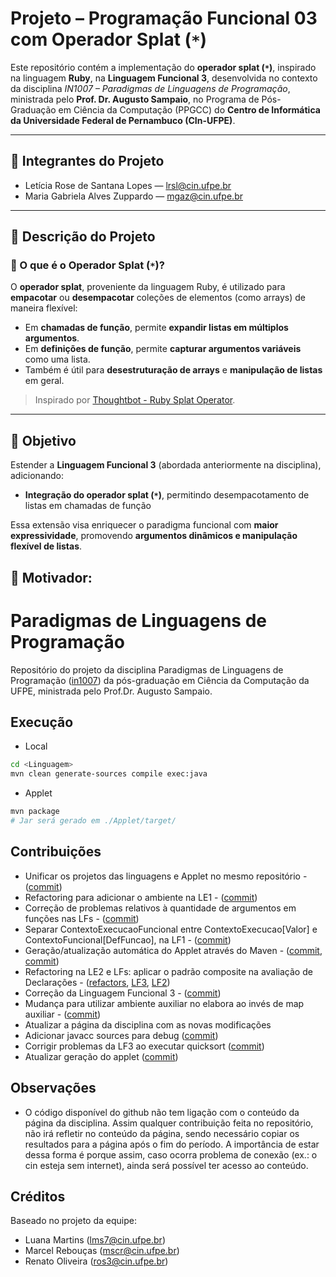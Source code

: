 # Projeto – Programação Funcional 03 com Operador Splat (`*`)

Este repositório contém a implementação do **operador splat (`*`)**, inspirado na linguagem **Ruby**, na **Linguagem Funcional 3**, desenvolvida no contexto da disciplina _IN1007 – Paradigmas de Linguagens de Programação_, ministrada pelo **Prof. Dr. Augusto Sampaio**, no Programa de Pós-Graduação em Ciência da Computação (PPGCC) do **Centro de Informática da Universidade Federal de Pernambuco (CIn-UFPE)**.

---

## 👥 Integrantes do Projeto

- Letícia Rose de Santana Lopes — [lrsl@cin.ufpe.br](mailto:lrsl@cin.ufpe.br)  
- Maria Gabriela Alves Zuppardo — [mgaz@cin.ufpe.br](mailto:mgaz@cin.ufpe.br)

---

## 📌 Descrição do Projeto

### 🔹 O que é o Operador Splat (`*`)?

O **operador splat**, proveniente da linguagem Ruby, é utilizado para **empacotar** ou **desempacotar** coleções de elementos (como arrays) de maneira flexível:

- Em **chamadas de função**, permite **expandir listas em múltiplos argumentos**.
- Em **definições de função**, permite **capturar argumentos variáveis** como uma lista.
- Também é útil para **desestruturação de arrays** e **manipulação de listas** em geral.

> Inspirado por [Thoughtbot - Ruby Splat Operator](https://thoughtbot.com/blog/ruby-splat-operator).

---

## 🎯 Objetivo

Estender a **Linguagem Funcional 3** (abordada anteriormente na disciplina), adicionando:
- **Integração do operador splat (`*`)**, permitindo desempacotamento de listas em chamadas de função

Essa extensão visa enriquecer o paradigma funcional com **maior expressividade**, promovendo **argumentos dinâmicos e manipulação flexível de listas**.

## 🎯 Motivador: 





# Paradigmas de Linguagens de Programação

Repositório do projeto da disciplina Paradigmas de Linguagens de Programação ([in1007](https://www.cin.ufpe.br/~in1007/)) da pós-graduação em Ciência da Computação da UFPE, ministrada pelo Prof.Dr. Augusto Sampaio.

## Execução

* Local

```bash
cd <Linguagem>
mvn clean generate-sources compile exec:java
```

* Applet

```bash
mvn package
# Jar será gerado em ./Applet/target/
```

## Contribuições

* Unificar os projetos das linguagens e Applet no mesmo repositório - ([commit](https://github.com/AugustoSampaio/PLP/commit/5facfa1b4017536cd25730bcece9fbd94a49aa48/))
* Refactoring para adicionar o ambiente na LE1 - ([commit](https://github.com/AugustoSampaio/PLP/commit/244d8d01e036bcbec0acccf337e09c19d6ec434c/))
* Correção de problemas relativos à quantidade de argumentos em funções nas LFs - ([commit](https://github.com/AugustoSampaio/PLP/commit/14664755276b35d0aca704f7c1da8af09ea38081/))
* Separar ContextoExecucaoFuncional entre ContextoExecucao[Valor] e ContextoFuncional[DefFuncao], na LF1 - ([commit](https://github.com/AugustoSampaio/PLP/commit/a11a34df27dcdfa444c7a25f962c67f9d1480635/))
* Geração/atualização automática do Applet através do Maven - ([commit](https://github.com/AugustoSampaio/PLP/commit/bfdf84077162698587bcbcb24cc2b9d7c987b6bc/),
[commit](https://github.com/AugustoSampaio/PLP/commit/5facfa1b4017536cd25730bcece9fbd94a49aa48/))
* Refactoring na LE2 e LFs: aplicar o padrão composite na avaliação de Declarações - ([refactors](https://github.com/AugustoSampaio/PLP/commit/bab29438f5ddafa5662073ea08e166c1e04e49b9/),  [LF3](https://github.com/AugustoSampaio/PLP/commit/c60d5f92e792b89105b242163f5bd0f1409f72b4/),  [LF2](https://github.com/AugustoSampaio/PLP/commit/5481b2b8fd1ea1ff0659070a5608e1521d120193/))
* Correção da Linguagem Funcional 3 - ([commit](https://github.com/AugustoSampaio/PLP/commit/b523ebee335348ed12f03a4eecfd3234b703071d/))
* Mudança para utilizar ambiente auxiliar no elabora ao invés de map auxiliar - ([commit](https://github.com/AugustoSampaio/PLP/commit/43d900d6be77288786ad895c99f4bbc163e04244/))
* Atualizar a página da disciplina com as novas modificações
* Adicionar javacc sources para debug ([commit](https://github.com/fmca/PLP/commit/9606652f1f48717e75bc1a480c8ad8bff1bf5c3c))
* Corrigir problemas da LF3 ao executar quicksort ([commit](https://github.com/fmca/PLP/commit/31ea41c48fb3a7df3ac9e8ea4fbb980e08a66c78))
* Atualizar geração do applet ([commit](https://github.com/fmca/PLP/commit/9a9927f73eb57911ffbf46e3d60a0998e3842601))

## Observações

* O código disponível do github não tem ligação com o conteúdo da página da disciplina. Assim qualquer contribuição feita no repositório, não irá refletir no conteúdo da página, sendo necessário copiar os resultados para a página após o fim do período. A importância de estar dessa forma é porque assim, caso ocorra problema de conexão (ex.: o cin esteja sem internet), ainda será possível ter acesso ao conteúdo.

## Créditos

Baseado no projeto da equipe:

* Luana Martins (lms7@cin.ufpe.br)
* Marcel Rebouças (mscr@cin.ufpe.br)
* Renato Oliveira (ros3@cin.ufpe.br)
